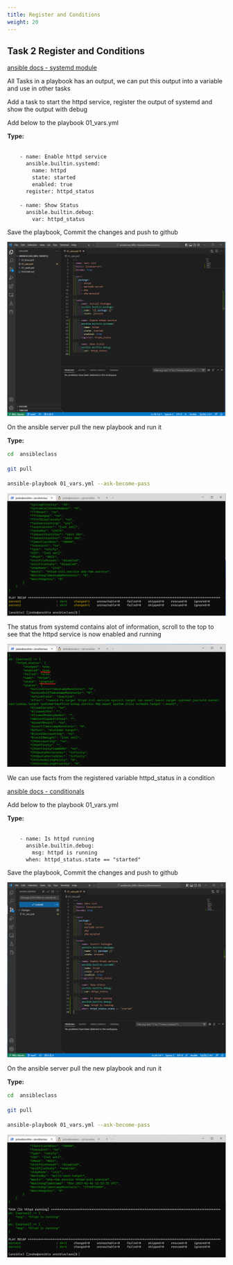 ```yaml
---
title: Register and Conditions
weight: 20
---
```


## Task 2 Register and Conditions

[ansible docs - systemd module](https://docs.ansible.com/ansible/2.5/modules/systemd_module.html)

All Tasks in a playbook has an output, we can put this output into a variable and use in other tasks

Add a task to start the httpd service, register the output of systemd and show the output with debug

Add below to the playbook 01_vars.yml

__Type:__

```ansible

    - name: Enable httpd service
      ansible.builtin.systemd:
        name: httpd
        state: started
        enabled: true
      register: httpd_status

    - name: Show Status
      ansible.builtin.debug:
        var: httpd_status

```

Save the playbook, Commit the changes and push to github

![Alt text](images/001_register_playbook.png?raw=true "ansible register in playbook")

On the ansible server pull the new playbook and run it

__Type:__

```bash
cd  ansibleclass

git pull

ansible-playbook 01_vars.yml --ask-become-pass

```

![Alt text](images/002_register_playbook_run.png?raw=true "ansible register in playbook run")

The status from systemd contains alot of information, scroll to the top to see that the httpd service is now enabled and running

![Alt text](images/003_register_playbook_status.png?raw=true "ansible register in playbook status")

We can use facts from the registered variable httpd_status in a condition

[ansible docs - conditionals](https://docs.ansible.com/ansible/latest/user_guide/playbooks_conditionals.html)

Add below to the playbook 01_vars.yml

__Type:__

```ansible

    - name: Is httpd running
      ansible.builtin.debug:
        msg: httpd is running
      when: httpd_status.state == "started"

```

Save the playbook, Commit the changes and push to github

![Alt text](images/004_conditional_playbook.png?raw=true "ansible conditional in playbook")

On the ansible server pull the new playbook and run it

__Type:__

```bash
cd  ansibleclass

git pull

ansible-playbook 01_vars.yml --ask-become-pass

```

![Alt text](images/005_conditional_playbook_run.png?raw=true "ansible conditional in playbook run")
